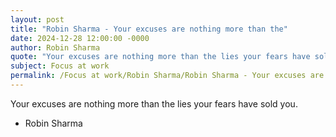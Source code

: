 ```yaml
---
layout: post
title: "Robin Sharma - Your excuses are nothing more than the"
date: 2024-12-28 12:00:00 -0000
author: Robin Sharma
quote: "Your excuses are nothing more than the lies your fears have sold you."
subject: Focus at work
permalink: /Focus at work/Robin Sharma/Robin Sharma - Your excuses are nothing more than the
---
```


Your excuses are nothing more than the lies your fears have sold you.

- Robin Sharma
